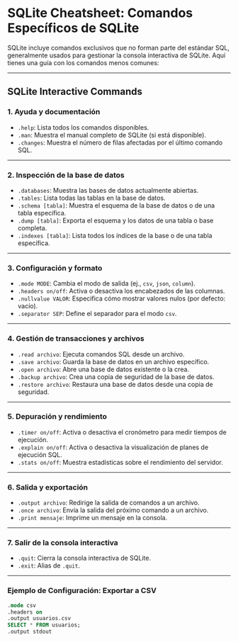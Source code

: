 # SQLite Cheatsheet: Comandos Específicos de SQLite

SQLite incluye comandos exclusivos que no forman parte del estándar SQL, generalmente usados para gestionar la consola interactiva de SQLite. Aquí tienes una guía con los comandos menos comunes:

---

## **SQLite Interactive Commands**

### **1. Ayuda y documentación**
- `.help`: Lista todos los comandos disponibles.
- `.man`: Muestra el manual completo de SQLite (si está disponible).
- `.changes`: Muestra el número de filas afectadas por el último comando SQL.

---

### **2. Inspección de la base de datos**
- `.databases`: Muestra las bases de datos actualmente abiertas.
- `.tables`: Lista todas las tablas en la base de datos.
- `.schema [tabla]`: Muestra el esquema de la base de datos o de una tabla específica.
- `.dump [tabla]`: Exporta el esquema y los datos de una tabla o base completa.
- `.indexes [tabla]`: Lista todos los índices de la base o de una tabla específica.

---

### **3. Configuración y formato**
- `.mode MODE`: Cambia el modo de salida (ej., `csv`, `json`, `column`).
- `.headers on/off`: Activa o desactiva los encabezados de las columnas.
- `.nullvalue VALOR`: Especifica cómo mostrar valores nulos (por defecto: vacío).
- `.separator SEP`: Define el separador para el modo `csv`.

---

### **4. Gestión de transacciones y archivos**
- `.read archivo`: Ejecuta comandos SQL desde un archivo.
- `.save archivo`: Guarda la base de datos en un archivo específico.
- `.open archivo`: Abre una base de datos existente o la crea.
- `.backup archivo`: Crea una copia de seguridad de la base de datos.
- `.restore archivo`: Restaura una base de datos desde una copia de seguridad.

---

### **5. Depuración y rendimiento**
- `.timer on/off`: Activa o desactiva el cronómetro para medir tiempos de ejecución.
- `.explain on/off`: Activa o desactiva la visualización de planes de ejecución SQL.
- `.stats on/off`: Muestra estadísticas sobre el rendimiento del servidor.

---

### **6. Salida y exportación**
- `.output archivo`: Redirige la salida de comandos a un archivo.
- `.once archivo`: Envía la salida del próximo comando a un archivo.
- `.print mensaje`: Imprime un mensaje en la consola.

---

### **7. Salir de la consola interactiva**
- `.quit`: Cierra la consola interactiva de SQLite.
- `.exit`: Alias de `.quit`.

---

### **Ejemplo de Configuración: Exportar a CSV**
```sql
.mode csv
.headers on
.output usuarios.csv
SELECT * FROM usuarios;
.output stdout
